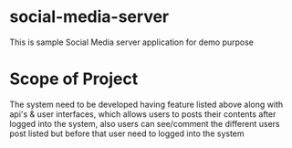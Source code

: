 # social-media-server

This is sample Social Media server application for demo purpose

# Scope of Project

The system need to be developed having feature listed above along with api's & user interfaces, which allows users to posts their contents after logged into the system, also users can see/comment the different users post listed but before that user need to logged into the system
